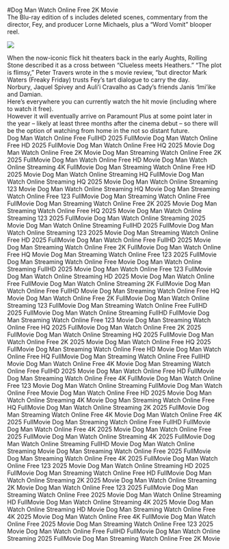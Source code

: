#Dog Man Watch Online Free 2K Movie  
The Blu-ray edition of s includes deleted scenes, commentary from the director, Fey, and producer Lorne Michaels, plus a “Word Vomit” blooper reel.  
  
[![](https://i.imgur.com/qSNzIqt.png)](https://movie.rssnews.media/VpWPvOhZn.php)  
  
When the now-iconic flick hit theaters back in the early Aughts, Rolling Stone described it as a cross between “Clueless meets Heathers.” “The plot is flimsy,” Peter Travers wrote in the s movie review, “but director Mark Waters (Freaky Friday) trusts Fey’s tart dialogue to carry the day.  
Norbury, Jaquel Spivey and Auli’i Cravalho as Cady’s friends Janis ‘Imi’ike and Damian.  
Here’s everywhere you can currently watch the hit movie (including where to watch it free).  
However it will eventually arrive on Paramount Plus at some point later in the year – likely at least three months after the cinema debut – so there will be the option of watching from home in the not so distant future.  
Dog Man Watch Online Free FullHD 2025 FullMovie
Dog Man Watch Online Free HD 2025 FullMovie
Dog Man Watch Online Free HQ 2025 Movie
Dog Man Watch Online Free 2K Movie
Dog Man Streaming Watch Online Free 2K 2025 FullMovie
Dog Man Watch Online Free HD Movie
Dog Man Watch Online Streaming 4K FullMovie
Dog Man Streaming Watch Online Free HD 2025 Movie
Dog Man Watch Online Streaming HQ FullMovie
Dog Man Watch Online Streaming HQ 2025 Movie
Dog Man Watch Online Streaming 123 Movie
Dog Man Watch Online Streaming HQ Movie
Dog Man Streaming Watch Online Free 123 FullMovie
Dog Man Streaming Watch Online Free FullMovie
Dog Man Streaming Watch Online Free 2K 2025 Movie
Dog Man Streaming Watch Online Free HQ 2025 Movie
Dog Man Watch Online Streaming 123 2025 FullMovie
Dog Man Watch Online Streaming 2025 Movie
Dog Man Watch Online Streaming FullHD 2025 FullMovie
Dog Man Watch Online Streaming 123 2025 Movie
Dog Man Streaming Watch Online Free HD 2025 FullMovie
Dog Man Watch Online Free FullHD 2025 Movie
Dog Man Streaming Watch Online Free 2K FullMovie
Dog Man Watch Online Free HQ Movie
Dog Man Streaming Watch Online Free 123 2025 FullMovie
Dog Man Streaming Watch Online Free Movie
Dog Man Watch Online Streaming FullHD 2025 Movie
Dog Man Watch Online Free 123 FullMovie
Dog Man Watch Online Streaming HD 2025 Movie
Dog Man Watch Online Free FullMovie
Dog Man Watch Online Streaming 2K FullMovie
Dog Man Watch Online Free FullHD Movie
Dog Man Streaming Watch Online Free HQ Movie
Dog Man Watch Online Free 2K FullMovie
Dog Man Watch Online Streaming 123 FullMovie
Dog Man Streaming Watch Online Free FullHD 2025 FullMovie
Dog Man Watch Online Streaming FullHD FullMovie
Dog Man Streaming Watch Online Free 123 Movie
Dog Man Streaming Watch Online Free HQ 2025 FullMovie
Dog Man Watch Online Free 2K 2025 FullMovie
Dog Man Watch Online Streaming HQ 2025 FullMovie
Dog Man Watch Online Free 2K 2025 Movie
Dog Man Watch Online Free HQ 2025 FullMovie
Dog Man Streaming Watch Online Free HD Movie
Dog Man Watch Online Free HQ FullMovie
Dog Man Streaming Watch Online Free FullHD Movie
Dog Man Watch Online Free 4K Movie
Dog Man Streaming Watch Online Free FullHD 2025 Movie
Dog Man Watch Online Free HD FullMovie
Dog Man Streaming Watch Online Free 4K FullMovie
Dog Man Watch Online Free 123 Movie
Dog Man Watch Online Streaming FullMovie
Dog Man Watch Online Free Movie
Dog Man Watch Online Free HD 2025 Movie
Dog Man Watch Online Streaming 4K Movie
Dog Man Streaming Watch Online Free HQ FullMovie
Dog Man Watch Online Streaming 2K 2025 FullMovie
Dog Man Streaming Watch Online Free 4K Movie
Dog Man Watch Online Free 4K 2025 FullMovie
Dog Man Streaming Watch Online Free FullHD FullMovie
Dog Man Watch Online Free 4K 2025 Movie
Dog Man Watch Online Free 2025 FullMovie
Dog Man Watch Online Streaming 4K 2025 FullMovie
Dog Man Watch Online Streaming FullHD Movie
Dog Man Watch Online Streaming Movie
Dog Man Streaming Watch Online Free 2025 FullMovie
Dog Man Streaming Watch Online Free 4K 2025 FullMovie
Dog Man Watch Online Free 123 2025 Movie
Dog Man Watch Online Streaming HD 2025 FullMovie
Dog Man Streaming Watch Online Free HD FullMovie
Dog Man Watch Online Streaming 2K 2025 Movie
Dog Man Watch Online Streaming 2K Movie
Dog Man Watch Online Free 123 2025 FullMovie
Dog Man Streaming Watch Online Free 2025 Movie
Dog Man Watch Online Streaming HD FullMovie
Dog Man Watch Online Streaming 4K 2025 Movie
Dog Man Watch Online Streaming HD Movie
Dog Man Streaming Watch Online Free 4K 2025 Movie
Dog Man Watch Online Free 4K FullMovie
Dog Man Watch Online Free 2025 Movie
Dog Man Streaming Watch Online Free 123 2025 Movie
Dog Man Watch Online Free FullHD FullMovie
Dog Man Watch Online Streaming 2025 FullMovie
Dog Man Streaming Watch Online Free 2K Movie